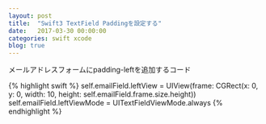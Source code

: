 ```yaml
---
layout: post
title:  "Swift3 TextField Paddingを設定する"
date:   2017-03-30 00:00:00
categories: swift xcode
blog: true
---
```


メールアドレスフォームにpadding-leftを追加するコード

{% highlight swift %}
self.emailField.leftView = UIView(frame: CGRect(x: 0, y: 0, width: 10, height: self.emailField.frame.size.height))
self.emailField.leftViewMode = UITextFieldViewMode.always
{% endhighlight %}

